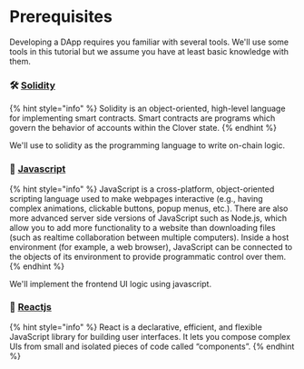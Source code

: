 # Prerequisites

Developing a DApp requires you familiar with several tools. We'll use some tools in this tutorial but we assume you have at least basic knowledge with them. 

### 🛠 [Solidity](https://docs.soliditylang.org/en/v0.7.5/)

{% hint style="info" %}
Solidity is an object-oriented, high-level language for implementing smart contracts. Smart contracts are programs which govern the behavior of accounts within the Clover state.
{% endhint %}

 We'll use to solidity as the programming language to write on-chain logic. 

### 🍍 [Javascript](https://developer.mozilla.org/en-US/docs/Web/JavaScript/Guide/Introduction)

{% hint style="info" %}
JavaScript is a cross-platform, object-oriented scripting language used to make webpages interactive \(e.g., having complex animations, clickable buttons, popup menus, etc.\). There are also more advanced server side versions of JavaScript such as Node.js, which allow you to add more functionality to a website than downloading files \(such as realtime collaboration between multiple computers\). Inside a host environment \(for example, a web browser\), JavaScript can be connected to the objects of its environment to provide programmatic control over them.
{% endhint %}

We'll implement the frontend UI logic using javascript. 

### 🍉 [Reactjs](https://reactjs.org/)

{% hint style="info" %}
React is a declarative, efficient, and flexible JavaScript library for building user interfaces. It lets you compose complex UIs from small and isolated pieces of code called “components”. 
{% endhint %}







